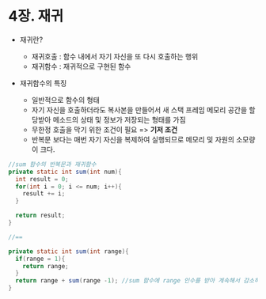 # 4장. 재귀

- 재귀란?

  - 재귀호출 : 함수 내에서 자기 자신을 또 다시 호출하는 행위
  - 재귀함수 : 재귀적으로 구현된 함수

- 재귀함수의 특징
  - 일반적으로 함수의 형태
  - 자기 자신을 호출하더라도 복사본을 만들어서 새 스택 프레임 메모리 공간을 할당받아 메소드의 상태 및 정보가 저장되는 형태를 가짐
  - 무한정 호출을 막기 위한 조건이 필요 => **기저 조건**
  - 반복문 보다는 매번 자기 자신을 복제하여 실행되므로 메모리 및 자원의 소모량이 크다.

```java
//sum 함수의 반복문과 재귀함수
private static int sum(int num){
  int result = 0;
  for(int i = 0; i <= num; i++){
    result += i;
  }

  return result;
}

//==

private static int sum(int range){
  if(range = 1){
    return range;
  }
  return range + sum(range -1); //sum 함수에 range 인수를 받아 계속해서 감소하는데, 마침내 1이 됐을 때 호출을 종료한다.
}
```
